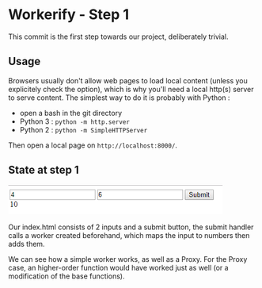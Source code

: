 # Workerify - Step 1

This commit is the first step towards our project, deliberately trivial.

## Usage

Browsers usually don't allow web pages to load local content (unless you explicitely check the option), which is why you'll need a local http(s) server to serve content. The simplest way to do it is probably with Python :
- open a bash in the git directory
- Python 3 : ``python -m http.server``
- Python 2 : ``python -m SimpleHTTPServer``

Then open a local page on ``http://localhost:8000/``.

## State at step 1

![adding 6 to 4](images/simpleworker.png)

Our index.html consists of 2 inputs and a submit button, the submit handler calls a worker created beforehand, which maps the input to numbers then adds them.

We can see how a simple worker works, as well as a Proxy. For the Proxy case, an higher-order function would have worked just as well (or a modification of the base functions).